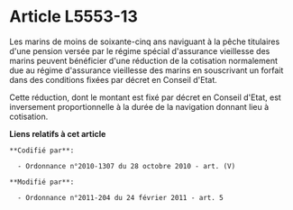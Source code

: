 # Article L5553-13

Les marins de moins de soixante-cinq ans naviguant à la pêche titulaires d'une pension versée par le régime spécial
d'assurance vieillesse des marins peuvent bénéficier d'une réduction de la cotisation normalement due au régime d'assurance
vieillesse des marins en souscrivant un forfait dans des conditions fixées par décret en Conseil d'Etat.

Cette réduction, dont le montant est fixé par décret en Conseil d'Etat, est inversement proportionnelle à la durée de la
navigation donnant lieu à cotisation.

**Liens relatifs à cet article**

	**Codifié par**:

	  - Ordonnance n°2010-1307 du 28 octobre 2010 - art. (V)

	**Modifié par**:

	  - Ordonnance n°2011-204 du 24 février 2011 - art. 5
